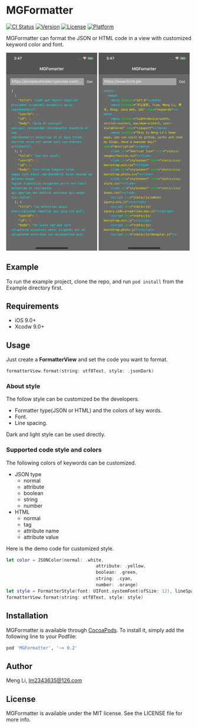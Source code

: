 # MGFormatter

[![CI Status](http://img.shields.io/travis/lm2343635/MGFormatter.svg?style=flat)](https://travis-ci.org/lm2343635/MGFormatter)
[![Version](https://img.shields.io/cocoapods/v/MGFormatter.svg?style=flat)](http://cocoapods.org/pods/MGFormatter)
[![License](https://img.shields.io/cocoapods/l/MGFormatter.svg?style=flat)](http://cocoapods.org/pods/MGFormatter)
[![Platform](https://img.shields.io/cocoapods/p/MGFormatter.svg?style=flat)](http://cocoapods.org/pods/MGFormatter)

MGFormatter can format the JSON or HTML code in a view with customized keyword color and font.
<div>
<img src="https://raw.githubusercontent.com/lm2343635/MGFormatter/master/screenshot/json-dark.png" width="49%">
<img src="https://raw.githubusercontent.com/lm2343635/MGFormatter/master/screenshot/html-dark.png" width="49%">
</div>

## Example

To run the example project, clone the repo, and run `pod install` from the Example directory first.

## Requirements

- iOS 9.0+
- Xcodw 9.0+

## Usage

Just create a **FormatterView** and set the code you want to format.

```Swift
formatterView.format(string: utf8Text, style: .jsonDark)
```

### About style

The follow style can be customized be the developers.

- Formatter type(JSON or HTML) and the colors of key words.
- Font.
- Line spacing.

Dark and light style can be used directly.

### Supported code style and colors

The following colors of keywords can be customized.

- JSON type
	- normal
	- attribute
	- boolean
	- string
	- number
- HTML
	- normal
	- tag
	- attribute name
	- attribute value

Here is the demo code for customized style.

```Swift
let color = JSONColor(normal: .white,
                                  attribute: .yellow,
                                  boolean: .green,
                                  string: .cyan,
                                  number: .orange)
let style = FormatterStyle(font: UIFont.systemFont(ofSize: 12), lineSpacing: 5, type: .json(color))
formatterView.format(string: utf8Text, style: style)
```

## Installation

MGFormatter is available through [CocoaPods](http://cocoapods.org). To install
it, simply add the following line to your Podfile:

```ruby
pod 'MGFormatter', '~> 0.2'
```

## Author

Meng Li, lm2343635@126.com

## License

MGFormatter is available under the MIT license. See the LICENSE file for more info.
